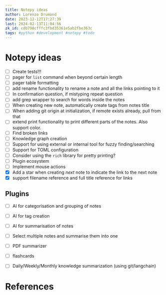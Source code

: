 ```yaml
---
title: Notepy ideas
author: Lorenzo Drumond
date: 2023-12-12T17:27:39
last: 2024-02-13T11:04:56
zk_id: cdb798cfffc3fbd35361e5ab2fbe363c
tags: #python #development #notepy #todo
---
```



# Notepy ideas

- [ ] Create tests!!!
- [ ] pager for `list` command when beyond certain length
- [ ] pager table formatting
- [ ] add rename functionality to rename a note and all the links pointing to it
- [ ] In confirmation question, if mistyping repeat question
- [ ] add grep wrapper to search for words inside the notes
- [ ] When creating new note, automatically create tags from notes title
- [ ] When adding git origin at initialization, if remote exists already, pull from that
- [ ] extend print functionality to print different parts of the notes. Also support color.
- [ ] Find broken links
- [ ] Knowledge graph creation
- [ ] Support for using external or internal tool for fuzzy finding/searching
- [ ] Support for TOML configuration
- [ ] Consider using the `rich` library for pretty printing?
- [ ] Plugin ecosystem
- [ ] Implement mouse actions
- [x] Add a star when creating _next_ note to indicate the link to the next note
- [x] support filename reference and full title reference for links

## Plugins
- [ ] AI for categorisation and grouping of notes
- [ ] AI for tag creation
- [ ] AI for summarisation of notes
- [ ] Select multiple notes and summarise them into one
- [ ] PDF summarizer
- [ ] flashcards
- [ ] Daily/Weekly/Monthly knowledge summarization (using git/langchain)


# References
